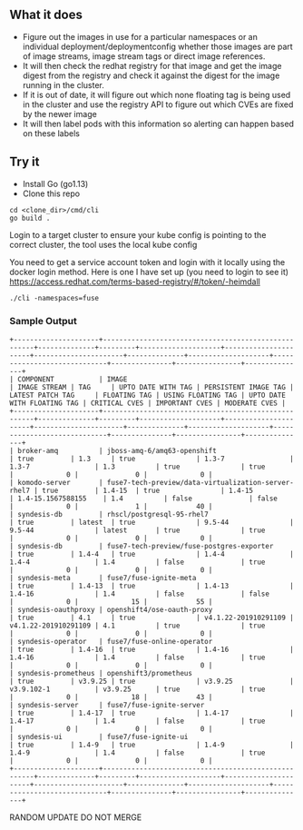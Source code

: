 ## What it does

- Figure out the images in use for a particular namespaces or an individual deployment/deploymentconfig whether those images are part of image streams, image stream tags or direct image references. 
- It will then check the redhat registry for that image and get the image digest from the registry and check it against the digest for the image running in the cluster.
- If it is out of date, it will figure out which none floating tag is being used in the cluster and use the registry API to figure out which CVEs are fixed by the newer image
- It will then label pods with this information so alerting can happen based on these labels


## Try it

- Install Go (go1.13)
- Clone this repo

```
cd <clone_dir>/cmd/cli
go build .

```

Login to a target cluster to ensure your kube config is pointing to the correct cluster, the tool uses the local kube config

You need to get a service account token and login with it locally using the docker login method. Here is one I have set up (you need to login to see it) https://access.redhat.com/terms-based-registry/#/token/-heimdall

``` 
./cli -namespaces=fuse
```

### Sample Output

```
+---------------------+-----------------------------------------------------+--------------+---------+--------------------+----------------------+----------------------+--------------+--------------------+-----------------------------+---------------+----------------+---------------+
| COMPONENT           | IMAGE                                               | IMAGE STREAM | TAG     | UPTO DATE WITH TAG | PERSISTENT IMAGE TAG | LATEST PATCH TAG     | FLOATING TAG | USING FLOATING TAG | UPTO DATE WITH FLOATING TAG | CRITICAL CVES | IMPORTANT CVES | MODERATE CVES |
+---------------------+-----------------------------------------------------+--------------+---------+--------------------+----------------------+----------------------+--------------+--------------------+-----------------------------+---------------+----------------+---------------+
| broker-amq          | jboss-amq-6/amq63-openshift                         | true         | 1.3     | true               | 1.3-7                | 1.3-7                | 1.3          | true               | true                        |             0 |              0 |             0 |
| komodo-server       | fuse7-tech-preview/data-virtualization-server-rhel7 | true         | 1.4-15  | true               | 1.4-15               | 1.4-15.1567588155    | 1.4          | false              | false                       |             0 |              1 |            40 |
| syndesis-db         | rhscl/postgresql-95-rhel7                           | true         | latest  | true               | 9.5-44               | 9.5-44               | latest       | true               | true                        |             0 |              0 |             0 |
| syndesis-db         | fuse7-tech-preview/fuse-postgres-exporter           | true         | 1.4-4   | true               | 1.4-4                | 1.4-4                | 1.4          | false              | true                        |             0 |              0 |             0 |
| syndesis-meta       | fuse7/fuse-ignite-meta                              | true         | 1.4-13  | true               | 1.4-13               | 1.4-16               | 1.4          | false              | false                       |             0 |             15 |            55 |
| syndesis-oauthproxy | openshift4/ose-oauth-proxy                          | true         | 4.1     | true               | v4.1.22-201910291109 | v4.1.22-201910291109 | 4.1          | true               | true                        |             0 |              0 |             0 |
| syndesis-operator   | fuse7/fuse-online-operator                          | true         | 1.4-16  | true               | 1.4-16               | 1.4-16               | 1.4          | false              | true                        |             0 |              0 |             0 |
| syndesis-prometheus | openshift3/prometheus                               | true         | v3.9.25 | true               | v3.9.25              | v3.9.102-1           | v3.9.25      | true               | true                        |             0 |             18 |            43 |
| syndesis-server     | fuse7/fuse-ignite-server                            | true         | 1.4-17  | true               | 1.4-17               | 1.4-17               | 1.4          | false              | true                        |             0 |              0 |             0 |
| syndesis-ui         | fuse7/fuse-ignite-ui                                | true         | 1.4-9   | true               | 1.4-9                | 1.4-9                | 1.4          | false              | true                        |             0 |              0 |             0 |
+---------------------+-----------------------------------------------------+--------------+---------+--------------------+----------------------+----------------------+--------------+--------------------+-----------------------------+---------------+----------------+---------------+

```

RANDOM UPDATE DO NOT MERGE
